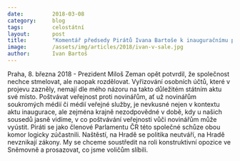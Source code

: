 ```yaml
---
date:         2018-03-08
category:     blog
tags:         celostátní
layout:       post
title:        "Komentář předsedy Pirátů Ivana Bartoše k inauguračnímu projevu prezidenta"
image:        /assets/img/articles/2018/ivan-v-sale.jpg
author:       Ivan Bartoš
---
```


Praha, 8. března 2018 - Prezident Miloš Zeman opět potvrdil, že společnost nechce stmelovat, ale naopak rozdělovat. Vyřizování osobních účtů, které v projevu zazněly, nemají dle mého názoru na takto důležitém státním aktu své místo. Poštvávat veřejnost proti novinářům, ať už novinářům soukromých médií či médií veřejné služby, je nevkusné nejen v kontextu aktu inaugurace, ale zejména krajně nezodpovědné v době, kdy u našich sousedů jasně vidíme, v co poštvávání veřejnosti vůči novinářům může vyústit. Piráti se jako členové Parlamentu ČR této společné schůze obou komor logicky zúčastnili. Naštěstí, na Hradě se politika neutváří, na Hradě nevznikají zákony. My se chceme soustředit na roli konstruktivní opozice ve Sněmovně a prosazovat, co jsme voličům slíbili.


